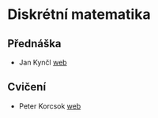﻿# Diskrétní matematika   
## Přednáška  

- Jan Kynčl [web](https://kam.mff.cuni.cz/~kyncl/)  

## Cvičení  

- Peter Korcsok [web](https://iuuk.mff.cuni.cz/~korcsok/)  
